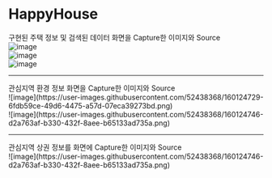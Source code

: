 # HappyHouse

구현된 주택 정보 및 검색된 데이터 화면을 Capture한 이미지와 Source</br>
![image](https://user-images.githubusercontent.com/52438368/160124624-09420a92-6b57-43e7-bf98-69259af494f6.png)</br>
![image](https://user-images.githubusercontent.com/52438368/160124674-c08589d9-c288-4946-95d7-802b9b2e8f85.png)</br>
![image](https://user-images.githubusercontent.com/52438368/160124697-8abcae6e-3bf7-46ec-9a0c-d90b10c222e4.png)
<hr>
관심지역 환경 정보 화면을 Capture한 이미지와 Source</br>
![image](https://user-images.githubusercontent.com/52438368/160124729-6fdb59ce-49d6-4475-a57d-07eca39273bd.png)</br>
![image](https://user-images.githubusercontent.com/52438368/160124746-d2a763af-b330-432f-8aee-b65133ad735a.png)
<hr>
관심지역 상권 정보를 화면에 Capture한 이미지와 Source</br>
![image](https://user-images.githubusercontent.com/52438368/160124746-d2a763af-b330-432f-8aee-b65133ad735a.png)
